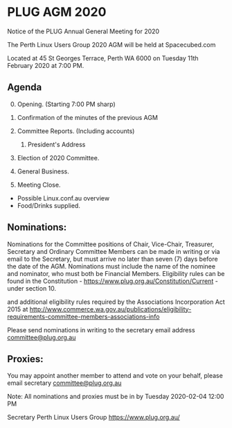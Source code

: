 # PLUG AGM 2020

Notice of the PLUG Annual General Meeting for 2020

The Perth Linux Users Group 2020 AGM will be held at Spacecubed.com

Located at 45 St Georges Terrace, Perth WA 6000 on Tuesday 11th February 2020 at 7:00 PM.


## Agenda

0. Opening. (Starting 7:00 PM sharp)

1. Confirmation of the minutes of the previous AGM

2. Committee Reports. (Including accounts)
    1. President's Address

3. Election of 2020 Committee.

4. General Business.

5. Meeting Close.

 * Possible Linux.conf.au overview
 * Food/Drinks supplied.

## Nominations:

Nominations for the Committee positions of Chair, Vice-Chair, Treasurer, Secretary and Ordinary Committee Members can be made in writing or via email to the Secretary, but must arrive no later than seven (7) days before the date of the AGM. Nominations must include the name of the nominee and nominator, who must both be Financial Members. Eligibility rules can be found in the Constitution - https://www.plug.org.au/Constitution/Current  - under section 10.

and additional eligibility rules required by the Associations Incorporation Act 2015 at http://www.commerce.wa.gov.au/publications/eligibility-requirements-committee-members-associations-info

Please send nominations in writing to the secretary email address committee@plug.org.au

## Proxies:

You may appoint another member to attend and vote on your behalf, please email secretary committee@plug.org.au

Note: All nominations and proxies must be in by Tuesday 2020-02-04 12:00 PM


Secretary
Perth Linux Users Group
https://www.plug.org.au/